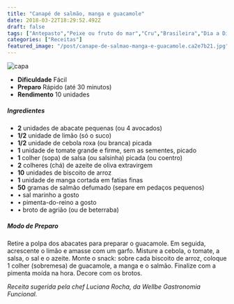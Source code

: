 ```yaml
---
title: "Canapé de salmão, manga e guacamole"
date: 2018-03-22T18:29:52.492Z
draft: false
tags: ["Antepasto","Peixe ou fruto do mar","Cru","Brasileira","Dia a Dia","Ocasiões Especiais","Leve e Saudável","Alimentação saudável","Fruta - Abacate","Receitas","Receitas com frutas","Receitas rápidas","Receitas simples e fáceis","Salmão"]
categories: ["Receitas"]
featured_image: "/post/canape-de-salmao-manga-e-guacamole.ca2e7b21.jpg"
---
```


![capa](/post/canape-de-salmao-manga-e-guacamole.ca2e7b21.jpg)

*   **Dificuldade** Fácil
*   **Preparo** Rápido (até 30 minutos)
*   **Rendimento** 10 unidades

##### Ingredientes

*   **2** unidades de abacate pequenas (ou 4 avocados)
*   **1/2** unidade de limão (só o suco)
*   **1/2** unidade de cebola roxa (ou branca) picada
*   **1** unidade de tomate grande e firme, sem as sementes, picado
*   **1** colher (sopa) de salsa (ou salsinha) picada (ou coentro)
*   **2** colheres (chá) de azeite de oliva extravirgem
*   **10** unidades de biscoito de arroz
*   **1** unidade de manga cortada em fatias finas
*   **50** gramas de salmão defumado (separe em pedaços pequenos)
*   • sal marinho a gosto
*   • pimenta-do-reino a gosto
*   • broto de agrião (ou de beterraba)

##### Modo de Preparo

Retire a polpa dos abacates para preparar o guacamole. Em seguida, acrescente o limão e amasse com um garfo. Misture a cebola, o tomate, a salsa, o sal e o azeite. Monte o snack: sobre cada biscoito de arroz, coloque 1 colher (sobremesa) de guacamole, a manga e o salmão. Finalize com a pimenta moída na hora. Decore com os brotos.

_Receita sugerida pela chef Luciana Rocha, da Wellbe Gastronomia Funcional._
